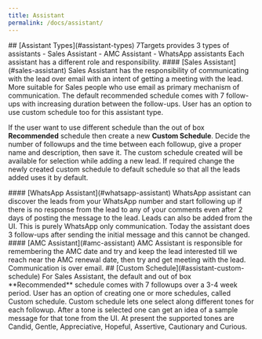 ```yaml
---
title: Assistant
permalink: /docs/assistant/
---
```


<a name="assistant-types"/>
## [Assistant Types](#assistant-types)
7Targets provides 3 types of assistants
- Sales Assistant 
- AMC Assistant 
- WhatsApp assistants  
Each assistant has a different role and responsibility.  

<a name="sales-assistant"/>
#### [Sales Assistant](#sales-assistant)
Sales Assistant has the responsibility of communicating with the lead over email with an intent of getting a meeting with the lead. More suitable for Sales people who use email as primary mechanism of communication. The default recommended schedule comes with 7 follow-ups with increasing duration between the follow-ups. User has an option to use custom schedule too for this assistant type. 

If the user want to use different schedule than the out of  box **Recommended** schedule then create a new **Custom Schedule**. Decide the number of followups and the time between each followup, give a proper name and description, then save it. The custom schedule created will be available for selection while adding a new lead. If required change the newly created custom schedule to default schedule so that all the leads added uses it by default. 

<a name="whatsapp-assistant"/>
#### [WhatsApp Assistant](#whatsapp-assistant)
WhatsApp assistant can discover the leads from your WhatsApp number and start following up if there is no response from the lead to any of your comments even after 2 days of posting the message to the lead. Leads can also be added from the UI. This is purely WhatsApp only communication. Today the assistant does 3 follow-ups after sending the initial message and this cannot be changed. 

<a name="amc-assistant"/>
#### [AMC Assistant](#amc-assistant)
AMC Assistant is responsible for remembering the AMC date and try and keep the lead interested till we reach near the AMC renewal date, then try and get meeting with the lead. Communication is over email. 

<a name="assistant-custom-schedule"/>
## [Custom Schedule](#assistant-custom-schedule)
For Sales Assistant, the default and out of box **Recommended** schedule comes with 7 followups over a 3-4 week period. User has an option of creating one or more schedules, called Custom schedule. Custom schedule lets one select along different tones for each followup. After a tone is selected one can get an idea of a sample message for that tone from the UI. At present the supported tones are Candid, Gentle, Appreciative, Hopeful, Assertive, Cautionary and Curious.

